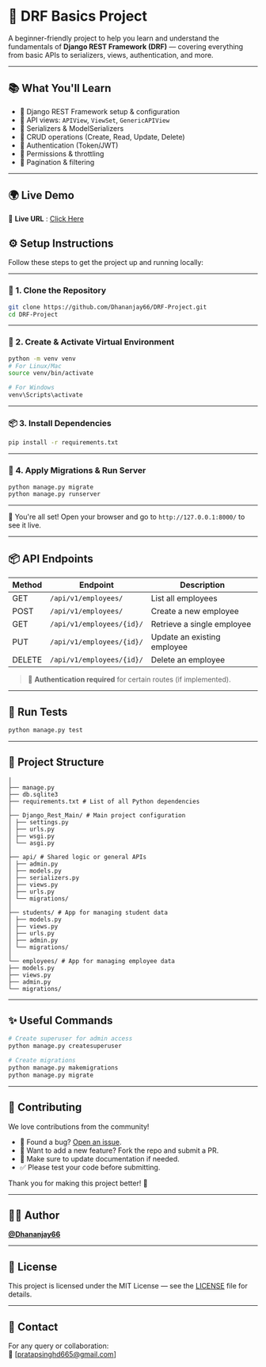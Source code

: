 # 🚀 DRF Basics Project

A beginner-friendly project to help you learn and understand the fundamentals of **Django REST Framework (DRF)** — covering everything from basic APIs to serializers, views, authentication, and more.

---

## 📚 What You'll Learn

- 🔹 Django REST Framework setup & configuration  
- 🔹 API views: `APIView`, `ViewSet`, `GenericAPIView`  
- 🔹 Serializers & ModelSerializers  
- 🔹 CRUD operations (Create, Read, Update, Delete)  
- 🔹 Authentication (Token/JWT)  
- 🔹 Permissions & throttling  
- 🔹 Pagination & filtering

---

## 🌍 Live Demo

🔗 **Live URL** : [Click Here](https://your-render-app-name.onrender.com)


## ⚙️ Setup Instructions

Follow these steps to get the project up and running locally:

---

### 🧾 1. Clone the Repository

```bash
git clone https://github.com/Dhananjay66/DRF-Project.git
cd DRF-Project
````

---

### 🧪 2. Create & Activate Virtual Environment

```bash
python -m venv venv
# For Linux/Mac
source venv/bin/activate

# For Windows
venv\Scripts\activate
```

---

### 📦 3. Install Dependencies

```bash
pip install -r requirements.txt
```

---

### 🔧 4. Apply Migrations & Run Server

```bash
python manage.py migrate
python manage.py runserver
```

---

🎉 You're all set! Open your browser and go to `http://127.0.0.1:8000/` to see it live.



---

## 📦 API Endpoints

| Method | Endpoint                  | Description                 |
| ------ | ------------------------- | --------------------------- |
| GET    | `/api/v1/employees/`      | List all employees          |
| POST   | `/api/v1/employees/`      | Create a new employee       |
| GET    | `/api/v1/employees/{id}/` | Retrieve a single employee  |
| PUT    | `/api/v1/employees/{id}/` | Update an existing employee |
| DELETE | `/api/v1/employees/{id}/` | Delete an employee          |

> 🔐 **Authentication required** for certain routes (if implemented).

---

## 🧪 Run Tests

```bash
python manage.py test
```

---

## 📁 Project Structure

```DRF-Project/
│
├── manage.py
├── db.sqlite3
├── requirements.txt # List of all Python dependencies
│
├── Django_Rest_Main/ # Main project configuration
│ ├── settings.py
│ ├── urls.py
│ ├── wsgi.py
│ └── asgi.py
│
├── api/ # Shared logic or general APIs
│ ├── admin.py
│ ├── models.py
│ ├── serializers.py
│ ├── views.py
│ ├── urls.py
│ └── migrations/
│
├── students/ # App for managing student data
│ ├── models.py
│ ├── views.py
│ ├── urls.py
│ ├── admin.py
│ └── migrations/
│
└── employees/ # App for managing employee data
├── models.py
├── views.py
├── admin.py
└── migrations/
```

---

## ✨ Useful Commands

```bash
# Create superuser for admin access
python manage.py createsuperuser

# Create migrations
python manage.py makemigrations
python manage.py migrate
```

---

## 🤝 Contributing

We love contributions from the community!

- 🐞 Found a bug? [Open an issue](https://github.com/Dhananjay66/DRF-Project/issues).
- 🚀 Want to add a new feature? Fork the repo and submit a PR.
- 📄 Make sure to update documentation if needed.
- ✅ Please test your code before submitting.

Thank you for making this project better! 💖

---

## 🧑‍💻 Author

**[@Dhananjay66](https://github.com/Dhananjay66)**

---

## 📄 License

This project is licensed under the MIT License — see the [LICENSE](LICENSE) file for details.

---

## 📧 Contact

For any query or collaboration:  
📧 [pratapsinghd665@gmail.com]

